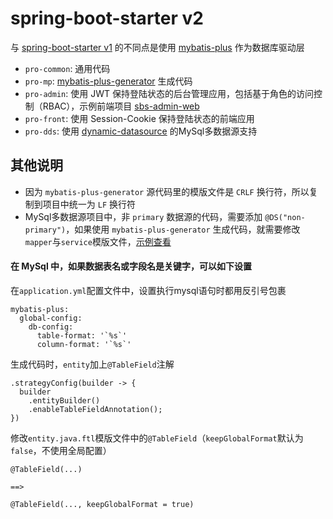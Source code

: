 # spring-boot-starter v2

与 [spring-boot-starter v1](https://github.com/deepraining/spring-boot-starter) 的不同点是使用 [mybatis-plus](https://baomidou.com/) 作为数据库驱动层

- `pro-common`: 通用代码
- `pro-mp`: [mybatis-plus-generator](https://baomidou.com/pages/779a6e/) 生成代码
- `pro-admin`: 使用 JWT 保持登陆状态的后台管理应用，包括基于角色的访问控制（RBAC），示例前端项目 [sbs-admin-web](https://github.com/deepraining/sbs-admin-web)
- `pro-front`: 使用 Session-Cookie 保持登陆状态的前端应用
- `pro-dds`: 使用 [dynamic-datasource](https://github.com/baomidou/dynamic-datasource) 的MySql多数据源支持

## 其他说明

- 因为 `mybatis-plus-generator` 源代码里的模版文件是 `CRLF` 换行符，所以复制到项目中统一为 `LF` 换行符
- MySql多数据源项目中，非 `primary` 数据源的代码，需要添加 `@DS("non-primary")`，如果使用 `mybatis-plus-generator` 生成代码，就需要修改`mapper`与`service`模版文件，[示例查看](./pro-dds-mp3/src/main/resources/tpl_modify) 

#### 在 MySql 中，如果数据表名或字段名是关键字，可以如下设置

在`application.yml`配置文件中，设置执行mysql语句时都用反引号包裹

```
mybatis-plus:
  global-config:
    db-config:
      table-format: '`%s`'
      column-format: '`%s`'
```

生成代码时，`entity`加上`@TableField`注解

```
.strategyConfig(builder -> {
  builder
    .entityBuilder()
    .enableTableFieldAnnotation();
})
```

修改`entity.java.ftl`模版文件中的`@TableField`（`keepGlobalFormat`默认为`false`，不使用全局配置）

```
@TableField(...)

==>

@TableField(..., keepGlobalFormat = true)
```
